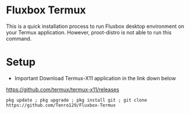 # Fluxbox Termux 

This is a quick installation process to run Fluxbox desktop environment on your Termux application. However, proot-distro is not able to run this command.

# Setup

- Important
Download Termux-X11 application in the link down below

https://github.com/termux/termux-x11/releases


```
pkg update ; pkg upgrade ; pkg install git ; git clone https://github.com/Tenro129/Fluxbox-Termux
```
